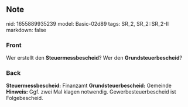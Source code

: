 ## Note
nid: 1655889935239
model: Basic-02d89
tags: SR_2, SR_2::SR_2-II
markdown: false

### Front
Wer erstellt den <b>Steuermessbescheid</b>? Wer den
<b>Grundsteuerbescheid</b>?

### Back
<b>Steuermessbescheid:</b> Finanzamt <b>Grundsteuerbescheid:</b>
Gemeinde <b>Hinweis:</b> Ggf. zwei Mal klagen notwendig.
Gewerbesteuerbescheid ist Folgebescheid.
